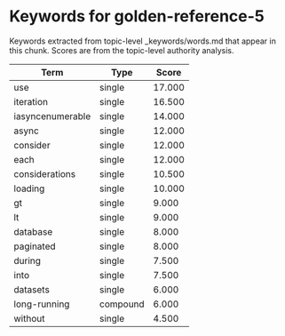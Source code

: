 # Keywords for golden-reference-5

Keywords extracted from topic-level _keywords/words.md that appear in this chunk.
Scores are from the topic-level authority analysis.

| Term | Type | Score |
|------|------|-------|
| use | single | 17.000 |
| iteration | single | 16.500 |
| iasyncenumerable | single | 14.000 |
| async | single | 12.000 |
| consider | single | 12.000 |
| each | single | 12.000 |
| considerations | single | 10.500 |
| loading | single | 10.000 |
| gt | single | 9.000 |
| lt | single | 9.000 |
| database | single | 8.000 |
| paginated | single | 8.000 |
| during | single | 7.500 |
| into | single | 7.500 |
| datasets | single | 6.000 |
| long-running | compound | 6.000 |
| without | single | 4.500 |
